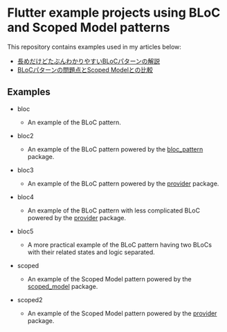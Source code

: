 # Flutter example projects using BLoC and Scoped Model patterns

This repository contains examples used in my articles below:

* [長めだけどたぶんわかりやすいBLoCパターンの解説](https://qiita.com/kabochapo/items/8738223894fb74f952d3)
* [BLoCパターンの問題点とScoped Modelとの比較](https://qiita.com/kabochapo/items/2b992cc00e9f464c1ea9)


## Examples

* bloc
  * An example of the BLoC pattern.

* bloc2
  * An example of the BLoC pattern powered by the [bloc_pattern](https://pub.dartlang.org/packages/bloc_provider) package.

* bloc3
  * An example of the BLoC pattern powered by the [provider](https://pub.dev/packages/provider) package.

* bloc4
  * An example of the BLoC pattern with less complicated BLoC powered by the [provider](https://pub.dev/packages/provider) package.

* bloc5
  * A more practical example of the BLoC pattern having two BLoCs with their related states and logic separated. 

* scoped
  * An example of the Scoped Model pattern powered by the [scoped_model](https://pub.dev/packages/scoped_model) package.

* scoped2
  * An example of the Scoped Model pattern powered by the [provider](https://pub.dev/packages/provider) package.
